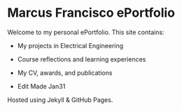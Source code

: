 # Marcus Francisco ePortfolio
Welcome to my personal ePortfolio. This site contains:
- My projects in Electrical Engineering
- Course reflections and learning experiences
- My CV, awards, and publications

- Edit Made Jan31

Hosted using Jekyll & GitHub Pages.
